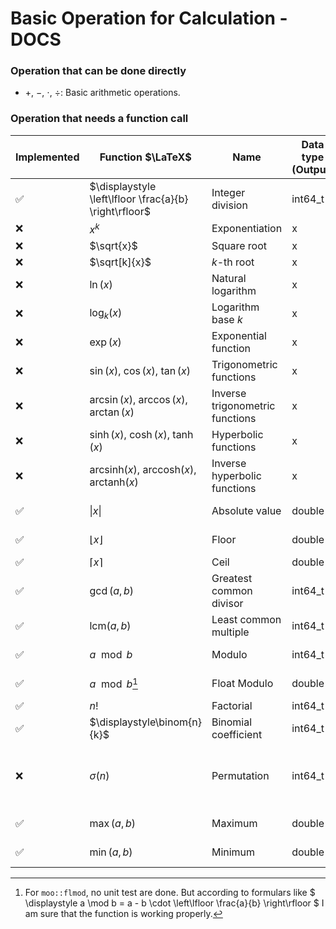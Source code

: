 # Basic Operation for Calculation - DOCS

### Operation that can be done directly

- $+$, $-$, $\cdot$, $\div$: Basic arithmetic operations.

### Operation that needs a function call

| Implemented | Function $\LaTeX$                                                   | Name                            | Data type (Output) | Data type (Input) | Unit Test | Function Call                                            | Api     | Dll        | Supported Api | Notes                                  |
|-------------|---------------------------------------------------------------------|---------------------------------|--------------------|-------------------|-----------|----------------------------------------------------------|---------|------------|---------------|----------------------------------------|
| ✅           | $\displaystyle \left\lfloor \frac{a}{b} \right\rfloor$              | Integer division                | int64_t            | double, double    | ✅         | `moo::idiv`                                              | `idiv`  | `idiv`     | Java, Python  |                                        |
| ❌           | $x^k$                                                               | Exponentiation                  | x                  | x, x              | ❌         | `moo::pow`                                               |         |            |               |                                        |
| ❌           | $\sqrt{x}$                                                          | Square root                     | x                  | x                 | ❌         | `moo::sqrt`                                              |         |            |               |                                        |
| ❌           | $\sqrt[k]{x}$                                                       | $k$-th root                     | x                  | x, x              | ❌         | `moo::sqrtk`                                             |         |            |               |                                        |
| ❌           | $\ln(x)$                                                            | Natural logarithm               | x                  | x                 | ❌         | `moo::ln`                                                |         |            |               |                                        |
| ❌           | $\log_k(x)$                                                         | Logarithm base $k$              | x                  | x, x              | ❌         | `moo::log`                                               |         |            |               |                                        |
| ❌           | $\exp(x)$                                                           | Exponential function            | x                  | x                 | ❌         | `moo::exp`                                               |         |            |               |                                        |
| ❌           | $\sin(x)$, $\cos(x)$, $\tan(x)$                                     | Trigonometric functions         | x                  | x                 | ❌         | `mod::sin`, etc.                                         |         |            |               |                                        |
| ❌           | $\arcsin(x)$, $\arccos(x)$, $\arctan(x)$                            | Inverse trigonometric functions | x                  | x                 | ❌         |                                                          |         |            |               |                                        |
| ❌           | $\sinh(x)$, $\cosh(x)$, $\tanh(x)$                                  | Hyperbolic functions            | x                  | x                 | ❌         |                                                          |         |            |               |                                        |
| ❌           | $\mathrm{arcsinh}(x)$, $\mathrm{arccosh}(x)$, $\mathrm{arctanh}(x)$ | Inverse hyperbolic functions    | x                  | x                 | ❌         |                                                          |         |            |               |                                        |
| ✅           | $\vert x \vert$                                                     | Absolute value                  | double             | double            | ✅         | `moo::absolute`                                          | `abs`   | `absolute` | Java, Python  |                                        |
| ✅           | $\lfloor x \rfloor$                                                 | Floor                           | double             | double            | ✅         | `moo::floor`                                             | `floor` | `dfloor`   | Java, Python  |                                        |
| ✅           | $\lceil x \rceil$                                                   | Ceil                            | double             | double            | ✅         | `moo::ceil`                                              |         | `dceil`    |               |                                        |
| ✅           | $\gcd(a, b)$                                                        | Greatest common divisor         | int64_t            | int64_t, int64_t  | ✅         | `moo::gcd`                                               |         | `gcd`      |               |                                        |
| ✅           | $\mathrm{lcm}(a, b)$                                                | Least common multiple           | int64_t            | int64_t, int64_t  | ✅         | `moo::lcm`                                               |         | `lcm`      |               |                                        |
| ✅           | $a \mod b$                                                          | Modulo                          | int64_t            | int64_t, int64_t  | ✅         | `moo::mod`                                               |         | `mod`      |               |                                        |
| ✅           | $a \mod b$[^1]                                                      | Float Modulo                    | double             | double, double    | ✅         | `moo::flmod`                                             |         | `flmod`    |               |                                        |
| ✅           | $n!$                                                                | Factorial                       | int64_t            | int               | ✅         | `moo::fac`                                               |         | `fac`      |               |                                        |
| ✅           | $\displaystyle\binom{n}{k}$                                         | Binomial coefficient            | int64_t            | int64_t, int64_t  | ✅         | `moo::binom`                                             |         | `binom`    |               |                                        |
| ❌           | $\displaystyle\sigma(n)$                                            | Permutation                     | int64_t*           | int               | ❌         | `moo::permutation` `moo::clearptr` `moo::genpermutation` |         |            |               | Heap error and memory allocation error |
| ✅           | $\max(a,b)$                                                         | Maximum                         | double             | double, double    | ✅         | `moo::max`                                               |         | `max`      |               |                                        |
| ✅           | $\min(a,b)$                                                         | Minimum                         | double             | double, double    | ✅         | `moo::min`                                               |         | `min`      |               |                                        |

[^1]: For `moo::flmod`, no unit test are done. But according to formulars
like $ \displaystyle a \mod b = a - b \cdot \left\lfloor \frac{a}{b} \right\rfloor $ I am sure that the function is
working
properly.